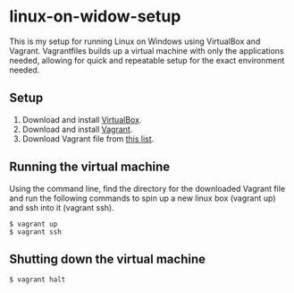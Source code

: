 # linux-on-widow-setup
This is my setup for running Linux on Windows using VirtualBox and Vagrant.  Vagrantfiles builds up a virtual machine with only the applications needed, allowing for quick and repeatable setup for the exact environment needed.

## Setup
1. Download and install [VirtualBox](https://www.virtualbox.org/wiki/Downloads).
2. Download and install [Vagrant](https://www.vagrantup.com/downloads.html).
3. Download Vagrant file from [this list](https://github.com/devroger/Vagrantfiles).

## Running the virtual machine
Using the command line, find the directory for the downloaded Vagrant file and run the following commands to spin up a new linux box (vagrant up) and ssh into it (vagrant ssh).
```
$ vagrant up
$ vagrant ssh
```

## Shutting down the virtual machine
```
$ vagrant halt
```
